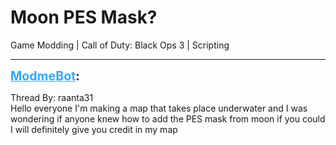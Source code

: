 # Moon PES Mask?
Game Modding | Call of Duty: Black Ops 3 | Scripting

---
<strong style="font-size: 1.4em;"><span style="text-decoration: underline;text-decoration-color: #34a7f9;"><span style="color:#34a7f9;">ModmeBot</span></span>:</strong>

<p>Thread By: raanta31<br />Hello everyone I&#39;m making a map that takes place underwater and I was wondering if anyone knew how to add the PES mask from moon if you could I will definitely give you credit in my map</p>
